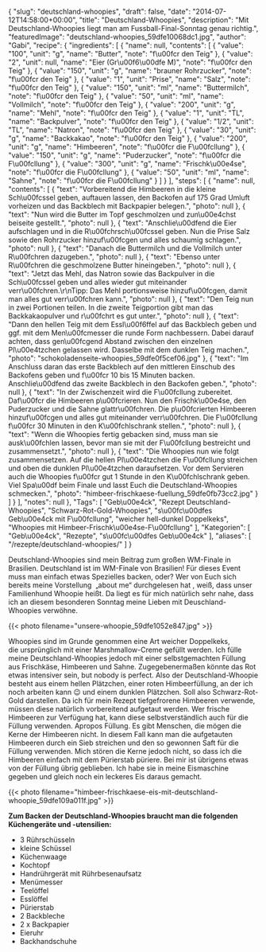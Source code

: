 {
    "slug": "deutschland-whoopies",
    "draft": false,
    "date": "2014-07-12T14:58:00+00:00",
    "title": "Deutschland-Whoopies",
    "description": "Mit Deutschland-Whoopies liegt man am Fussball-Final-Sonntag genau richtig.",
    "featuredImage": "deutschland-whoopies_59dfe10068dc1.jpg",
    "author": "Gabi",
    "recipe": {
        "ingredients": [
            {
                "name": null,
                "contents": [
                    {
                        "value": "100",
                        "unit": "g",
                        "name": "Butter",
                        "note": "f\u00fcr den Teig"
                    },
                    {
                        "value": "2",
                        "unit": null,
                        "name": "Eier (Gr\u00f6\u00dfe M)",
                        "note": "f\u00fcr den Teig"
                    },
                    {
                        "value": "150",
                        "unit": "g",
                        "name": "brauner Rohrzucker",
                        "note": "f\u00fcr den Teig"
                    },
                    {
                        "value": "1",
                        "unit": "Prise",
                        "name": "Salz",
                        "note": "f\u00fcr den Teig"
                    },
                    {
                        "value": "150",
                        "unit": "ml",
                        "name": "Buttermilch",
                        "note": "f\u00fcr den Teig"
                    },
                    {
                        "value": "50",
                        "unit": "ml",
                        "name": "Vollmilch",
                        "note": "f\u00fcr den Teig"
                    },
                    {
                        "value": "200",
                        "unit": "g",
                        "name": "Mehl",
                        "note": "f\u00fcr den Teig"
                    },
                    {
                        "value": "1",
                        "unit": "TL",
                        "name": "Backpulver",
                        "note": "f\u00fcr den Teig"
                    },
                    {
                        "value": "1\/2",
                        "unit": "TL",
                        "name": "Natron",
                        "note": "f\u00fcr den Teig"
                    },
                    {
                        "value": "30",
                        "unit": "g",
                        "name": "Backkakao",
                        "note": "f\u00fcr den Teig"
                    },
                    {
                        "value": "200",
                        "unit": "g",
                        "name": "Himbeeren",
                        "note": "f\u00fcr die F\u00fcllung"
                    },
                    {
                        "value": "150",
                        "unit": "g",
                        "name": "Puderzucker",
                        "note": "f\u00fcr die F\u00fcllung"
                    },
                    {
                        "value": "300",
                        "unit": "g",
                        "name": "Frischk\u00e4se",
                        "note": "f\u00fcr die F\u00fcllung"
                    },
                    {
                        "value": "50",
                        "unit": "ml",
                        "name": "Sahne",
                        "note": "f\u00fcr die F\u00fcllung"
                    }
                ]
            }
        ],
        "steps": [
            {
                "name": null,
                "contents": [
                    {
                        "text": "Vorbereitend die Himbeeren in die kleine Sch\u00fcssel geben, auftauen lassen, den Backofen auf 175 Grad Umluft vorheizen und das Backblech mit Backpapier belegen.",
                        "photo": null
                    },
                    {
                        "text": "Nun wird die Butter im Topf geschmolzen und zun\u00e4chst beiseite gestellt.",
                        "photo": null
                    },
                    {
                        "text": "Anschlie\u00dfend die Eier aufschlagen und in die R\u00fchrsch\u00fcssel geben. Nun die Prise Salz sowie den Rohrzucker hinzuf\u00fcgen und alles schaumig schlagen.",
                        "photo": null
                    },
                    {
                        "text": "Danach die Buttermilch und die Vollmilch unter R\u00fchren dazugeben.",
                        "photo": null
                    },
                    {
                        "text": "Ebenso unter R\u00fchren die geschmolzene Butter hineingeben.",
                        "photo": null
                    },
                    {
                        "text": "Jetzt das Mehl, das Natron sowie das Backpulver in die Sch\u00fcssel geben und alles wieder gut miteinander verr\u00fchren.\r\nTipp: Das Mehl portionsweise hinzuf\u00fcgen, damit man alles gut verr\u00fchren kann.",
                        "photo": null
                    },
                    {
                        "text": "Den Teig nun in zwei Portionen teilen. In die zweite Teigportion gibt man das Backkakaopulver und r\u00fchrt es gut unter.",
                        "photo": null
                    },
                    {
                        "text": "Dann den hellen Teig mit dem Essl\u00f6ffel auf das Backblech geben und ggf. mit dem Men\u00fcmesser die runde Form nachbessern. Dabei darauf achten, dass gen\u00fcgend Abstand zwischen den einzelnen Pl\u00e4tzchen gelassen wird. Dasselbe mit dem dunklen Teig machen.",
                        "photo": "schokoladenseite-whoopies_59dfe0f5cef06.jpg"
                    },
                    {
                        "text": "Im Anschluss daran das erste Backblech auf den mittleren Einschub des Backofens geben und f\u00fcr 10 bis 15 Minuten backen. Anschlie\u00dfend das zweite Backblech in den Backofen geben.",
                        "photo": null
                    },
                    {
                        "text": "In der Zwischenzeit wird die F\u00fcllung zubereitet. Daf\u00fcr die Himbeeren p\u00fcrieren. Nun den Frischk\u00e4se, den Puderzucker und die Sahne glattr\u00fchren. Die p\u00fcrierten Himbeeren hinzuf\u00fcgen und alles gut miteinander verr\u00fchren. Die F\u00fcllung f\u00fcr 30 Minuten in den K\u00fchlschrank stellen.",
                        "photo": null
                    },
                    {
                        "text": "Wenn die Whoopies fertig gebacken sind, muss man sie ausk\u00fchlen lassen, bevor man sie mit der F\u00fcllung bestreicht und zusammensetzt.",
                        "photo": null
                    },
                    {
                        "text": "Die Whoopies nun wie folgt zusammensetzen. Auf die hellen Pl\u00e4tzchen die F\u00fcllung streichen und oben die dunklen Pl\u00e4tzchen daraufsetzen. Vor dem Servieren auch die Whoopies f\u00fcr gut 1 Stunde in den K\u00fchlschrank geben. Viel Spa\u00df beim Finale und lasst Euch die Deutschland-Whoopies schmecken.",
                        "photo": "himbeer-frischkaese-fuellung_59dfe0fb73cc2.jpg"
                    }
                ]
            }
        ],
        "notes": null
    },
    "Tags": [
        "Geb\u00e4ck",
        "Rezept Deutschland-Whoopies",
        "Schwarz-Rot-Gold-Whoopies",
        "s\u00fc\u00dfes Geb\u00e4ck mit F\u00fcllung",
        "weicher hell-dunkel Doppelkeks",
        "Whoopies mit Himbeer-Frischk\u00e4se-F\u00fcllung"
    ],
    "Kategorien": [
        "Geb\u00e4ck",
        "Rezepte",
        "s\u00fc\u00dfes Geb\u00e4ck"
    ],
    "aliases": [
        "\/rezepte\/deutschland-whoopies\/"
    ]
}

Deutschland-Whoopies sind mein Beitrag zum großen WM-Finale in Brasilien. Deutschland ist im WM-Finale von Brasilien! Für dieses Event muss man einfach etwas Spezielles backen, oder? Wer von Euch sich bereits meine Vorstellung  &#8222;about me&#8220; durchgelesen hat , weiß, dass unser Familienhund Whoopie heißt. Da liegt es für mich natürlich sehr nahe, dass ich an diesem besonderen Sonntag meine Lieben mit Deuschland-Whoopies verwöhne.

{{< photo filename="unsere-whoopie_59dfe1052e847.jpg" >}}

Whoopies sind im Grunde genommen eine Art weicher Doppelkeks, die ursprünglich mit einer Marshmallow-Creme gefüllt werden. Ich fülle meine Deutschland-Whoopies jedoch mit einer selbstgemachten Füllung aus Frischkäse, Himbeeren und Sahne. Zugegebenermaßen könnte das Rot etwas intensiver sein, but nobody is perfect. Also der Deutschland-Whoopie besteht aus einem hellen Plätzchen, einer roten Himbeerfüllung, an der ich noch arbeiten kann 😉 und einem dunklen Plätzchen. Soll also Schwarz-Rot-Gold darstellen. Da ich für mein Rezept tiefgefrorene Himbeeren verwende, müssen diese natürlich vorbereitend aufgetaut werden. Wer frische Himbeeren zur Verfügung hat, kann diese selbstverständlich auch für die Füllung verwenden. Apropos Füllung. Es gibt Menschen, die mögen die Kerne der Himbeeren nicht. In diesem Fall kann man die aufgetauten Himbeeren durch ein Sieb streichen und den so gewonnen Saft für die Füllung verwenden. Mich stören die Kerne jedoch nicht, so dass ich die Himbeeren einfach mit dem Pürierstab püriere. Bei mir ist übrigens etwas von der Füllung übrig geblieben. Ich habe sie in meine Eismaschine gegeben und gleich noch ein leckeres Eis daraus gemacht.

{{< photo filename="himbeer-frischkaese-eis-mit-deutschland-whoopie_59dfe109a011f.jpg" >}}

**Zum Backen der Deutschland-Whoopies braucht man die folgenden Küchengeräte und -utensilien:**

 * 3 Rührschüsseln
 * kleine Schüssel
 * Küchenwaage
 * Kochtopf
 * Handrührgerät mit Rührbesenaufsatz
 * Menümesser
 * Teelöffel
 * Esslöffel
 * Pürierstab
 * 2 Backbleche
 * 2 x Backpapier
 * Eieruhr
 * Backhandschuhe